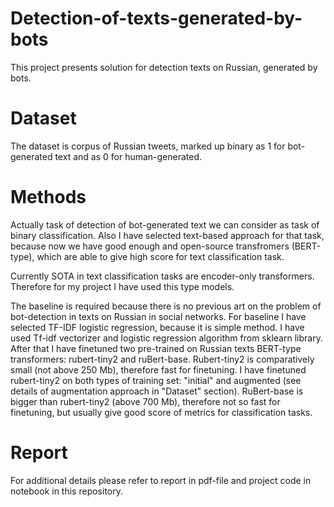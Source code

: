 # Detection-of-texts-generated-by-bots

This project presents solution for detection texts on Russian, generated by bots.


# Dataset

The dataset is corpus of Russian tweets, marked up
binary as 1 for bot-generated text and as 0 for human-generated.

# Methods

Actually task of detection of bot-generated text we can consider as task of binary
classification. Also I have selected text-based approach for that task, because
now we have good enough and open-source transfromers (BERT-type), which
are able to give high score for text classification task.

Currently SOTA in text classification tasks are encoder-only transformers.
Therefore for my project I have used this type models.

The baseline is required because there is no previous art on the problem
of bot-detection in texts on Russian in social networks. For baseline I have
selected TF-IDF logistic regression, because it is simple method. I have used
Tf-idf vectorizer and logistic regression algorithm from sklearn library.
After that I have finetuned two pre-trained on Russian texts BERT-type
transformers: rubert-tiny2 and ruBert-base.
Rubert-tiny2 is comparatively small (not above 250 Mb), therefore fast for
finetuning.
I have finetuned rubert-tiny2 on both types of training set: "initial" and
augmented (see details of augmentation approach in "Dataset" section).
RuBert-base is bigger than rubert-tiny2 (above 700 Mb), therefore not so
fast for finetuning, but usually give good score of metrics for classification
tasks.

# Report

For additional details please refer to report in pdf-file and project code in notebook in this repository.
